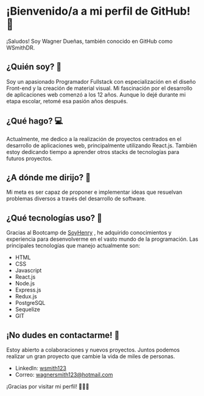 # ¡Bienvenido/a a mi perfil de GitHub! 👋

¡Saludos! Soy Wagner Dueñas, también conocido en GitHub como WSmithDR.

## ¿Quién soy? 🤔

Soy un apasionado Programador Fullstack con especialización en el diseño Front-end y la creación de material visual. Mi fascinación por el desarrollo de aplicaciones web comenzó a los 12 años. Aunque lo dejé durante mi etapa escolar, retomé esa pasión años después.

## ¿Qué hago? 💻

Actualmente, me dedico a la realización de proyectos centrados en el desarrollo de aplicaciones web, principalmente utilizando React.js. También estoy dedicando tiempo a aprender otros stacks de tecnologías para futuros proyectos.

## ¿A dónde me dirijo? 🚀

Mi meta es ser capaz de proponer e implementar ideas que resuelvan problemas diversos a través del desarrollo de software.

## ¿Qué tecnologías uso? 🔧

Gracias al Bootcamp de [SoyHenry](https://www.soyhenry.com/)
, he adquirido conocimientos y experiencia para desenvolverme en el vasto mundo de la programación. Las principales tecnologías que manejo actualmente son:
- HTML
- CSS
- Javascript
- React.js
- Node.js
- Express.js
- Redux.js
- PostgreSQL
- Sequelize
- GIT

## ¡No dudes en contactarme! 🤝

Estoy abierto a colaboraciones y nuevos proyectos. Juntos podemos realizar un gran proyecto que cambie la vida de miles de personas.

- LinkedIn: [wsmith123](https://www.linkedin.com/in/wsmith123/)
- Correo: wagnersmith123@hotmail.com

¡Gracias por visitar mi perfil! 👩‍💻🚀

